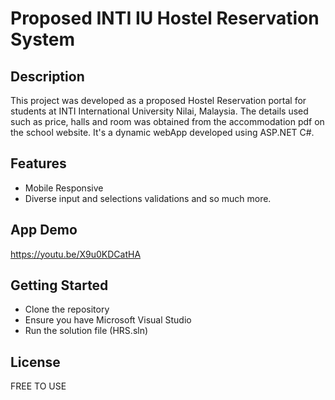 # Proposed INTI IU Hostel Reservation System

## Description
This project was developed as a proposed Hostel Reservation portal for students at INTI International University Nilai, Malaysia. The details used such as price, halls and room was obtained from the accommodation pdf on the school website. It's a dynamic webApp developed using ASP.NET C#.

## Features
* Mobile Responsive
* Diverse input and selections validations and so much more.

## App Demo
https://youtu.be/X9u0KDCatHA

## Getting Started
* Clone the repository
* Ensure you have Microsoft Visual Studio
* Run the solution file (HRS.sln)


## License
FREE TO USE